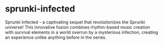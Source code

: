 # sprunki-infected
Sprunki Infected - a captivating sequel that revolutionizes the Sprunki universe! This innovative fusion combines rhythm-based music creation with survival elements in a world overrun by a mysterious infection, creating an experience unlike anything before in the series.
